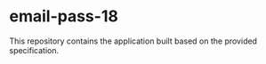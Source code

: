 # email-pass-18

This repository contains the application built based on the provided specification.